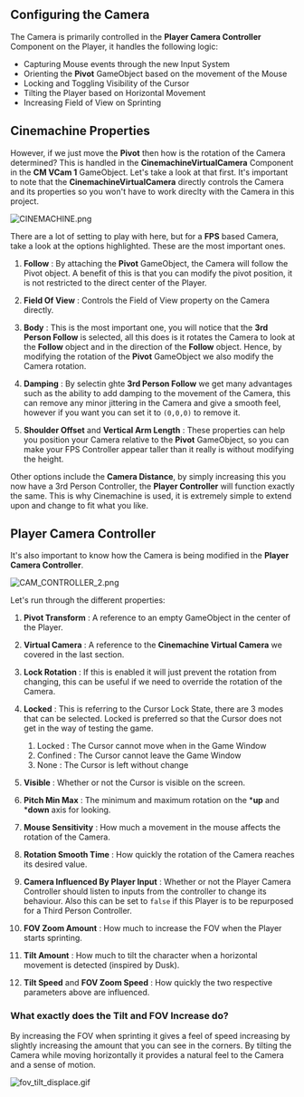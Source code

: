 ## Configuring the Camera

The Camera is primarily controlled in the **Player Camera Controller** Component on the Player, it handles the following logic:

- Capturing Mouse events through the new Input System
- Orienting the **Pivot** GameObject based on the movement of the Mouse
- Locking and Toggling Visibility of the Cursor
- Tilting the Player based on Horizontal Movement
- Increasing Field of View on Sprinting

## Cinemachine Properties

However, if we just move the **Pivot** then how is the rotation of the Camera determined? This is handled in the **CinemachineVirtualCamera** Component in the **CM VCam 1** GameObject. Let's take a look at that first. It's important to note that the **CinemachineVirtualCamera** directly controls the Camera and its properties so you won't have to work direclty with the Camera in this project.

![CINEMACHINE.png]({{site.baseurl}}/CINEMACHINE.png)

There are a lot of setting to play with here, but for a **FPS** based Camera, take a look at the options highlighted. These are the most important ones.

1. **Follow** : By attaching the **Pivot** GameObject, the Camera will follow the Pivot object. A benefit of this is that you can modify the pivot position, it is not restricted to the direct center of the Player. 

2. **Field Of View** : Controls the Field of View property on the Camera directly.

3. **Body** : This is the most important one, you will notice that the **3rd Person Follow** is selected, all this does is it rotates the Camera to look at the **Follow** object and in the direction of the **Follow** object. Hence, by modifying the rotation of the **Pivot** GameObject we also modify the Camera rotation. 

4. **Damping** : By selectin ghte **3rd Person Follow** we get many advantages such as the ability to add damping to the movement of the Camera, this can remove any minor jittering in the Camera and give a smooth feel, however if you want you can set it to ```(0,0,0)``` to remove it.

5. **Shoulder Offset** and **Vertical Arm Length** : These properties can help you position your Camera relative to the **Pivot** GameObject, so you can make your FPS Controller appear taller than it really is without modifying the height.

Other options include the **Camera Distance**, by simply increasing this you now have a 3rd Person Controller, the **Player Controller** will function exactly the same. This is why Cinemachine is used, it is extremely simple to extend upon and change to fit what you like.

## Player Camera Controller

It's also important to know how the Camera is being modified in the **Player Camera Controller**. 

![CAM_CONTROLLER_2.png]({{site.baseurl}}/CAM_CONTROLLER_2.png)

Let's run through the different properties:

1. **Pivot Transform** : A reference to an empty GameObject in the center of the Player.

2. **Virtual Camera** : A reference to the **Cinemachine Virtual Camera** we covered in the last section.

3. **Lock Rotation** : If this is enabled it will just prevent the rotation from changing, this can be useful if we need to override the rotation of the Camera.

4. **Locked** : This is referring to the Cursor Lock State, there are 3 modes that can be selected. Locked is preferred so that the Cursor does not get in the way of testing the game.
	1. Locked : The Cursor cannot move when in the Game Window
    2. Confined : The Cursor cannot leave the Game Window
    3. None : The Cursor is left without change
   
5. **Visible** : Whether or not the Cursor is visible on the screen.

6. **Pitch Min Max** : The minimum and maximum rotation on the ***up** and ***down** axis for looking.

7. **Mouse Sensitivity** : How much a movement in the mouse affects the rotation of the Camera.

8. **Rotation Smooth Time** : How quickly the rotation of the Camera reaches its desired value.

9. **Camera Influenced By Player Input** : Whether or not the Player Camera Controller should listen to inputs from the controller to change its behaviour. Also this can be set to ```false``` if this Player is to be repurposed for a Third Person Controller.

10. **FOV Zoom Amount** : How much to increase the FOV when the Player starts sprinting.

11. **Tilt Amount** : How much to tilt the character when a horizontal movement is detected (inspired by Dusk).

12. **Tilt Speed** and **FOV Zoom Speed** : How quickly the two respective parameters above are influenced.

### What exactly does the Tilt and FOV Increase do?

By increasing the FOV when sprinting it gives a feel of speed increasing by slightly increasing the amount that you can see in the corners. By tilting the Camera while moving horizontally it provides a natural feel to the Camera and a sense of motion.

![fov_tilt_displace.gif]({{site.baseurl}}/fov_tilt_displace.gif)

